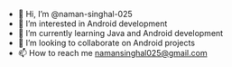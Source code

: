 - 👋 Hi, I’m @naman-singhal-025
- 👀 I’m interested in Android development
- 🌱 I’m currently learning Java and Android development
- 💞️ I’m looking to collaborate on Android projects
- 📫 How to reach me namansinghal025@gmail.com

<!---
naman-singhal-025/naman-singhal-025 is a ✨ special ✨ repository because its `README.md` (this file) appears on your GitHub profile.
You can click the Preview link to take a look at your changes.
--->
